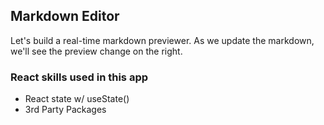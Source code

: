 ## Markdown Editor

Let's build a real-time markdown previewer. As we update the markdown, we'll see the preview change on the right.

### React skills used in this app

- React state w/ useState()
- 3rd Party Packages
